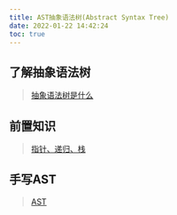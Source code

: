 ```yaml
---
title: AST抽象语法树(Abstract Syntax Tree)
date: 2022-01-22 14:42:24
toc: true
---
```


## 了解抽象语法树
>[抽象语法树是什么](/All/frame/vue/vue_analysis/ast/know "抽象语法树")

## 前置知识
>[指针、递归、栈](/All/frame/vue/vue_analysis/ast/preKnowledge "前置知识")

## 手写AST
>[AST](/All/frame/vue/vue_analysis/ast/write "抽象语法树")